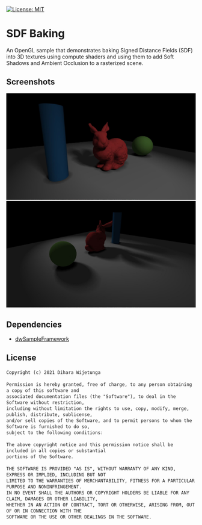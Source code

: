 [![License: MIT](https://img.shields.io/packagist/l/doctrine/orm.svg)](https://opensource.org/licenses/MIT)

# SDF Baking
An OpenGL sample that demonstrates baking Signed Distance Fields (SDF) into 3D textures using compute shaders and using them to add Soft Shadows and Ambient Occlusion to a rasterized scene.

## Screenshots
![SDFBaking](data/screenshot_1.jpg)
![SDFBaking](data/screenshot_2.jpg)

## Dependencies
* [dwSampleFramework](https://github.com/diharaw/dwSampleFramework) 

## License
```
Copyright (c) 2021 Dihara Wijetunga

Permission is hereby granted, free of charge, to any person obtaining a copy of this software and 
associated documentation files (the "Software"), to deal in the Software without restriction, 
including without limitation the rights to use, copy, modify, merge, publish, distribute, sublicense,
and/or sell copies of the Software, and to permit persons to whom the Software is furnished to do so, 
subject to the following conditions:

The above copyright notice and this permission notice shall be included in all copies or substantial
portions of the Software.

THE SOFTWARE IS PROVIDED "AS IS", WITHOUT WARRANTY OF ANY KIND, EXPRESS OR IMPLIED, INCLUDING BUT NOT 
LIMITED TO THE WARRANTIES OF MERCHANTABILITY, FITNESS FOR A PARTICULAR PURPOSE AND NONINFRINGEMENT. 
IN NO EVENT SHALL THE AUTHORS OR COPYRIGHT HOLDERS BE LIABLE FOR ANY CLAIM, DAMAGES OR OTHER LIABILITY,
WHETHER IN AN ACTION OF CONTRACT, TORT OR OTHERWISE, ARISING FROM, OUT OF OR IN CONNECTION WITH THE 
SOFTWARE OR THE USE OR OTHER DEALINGS IN THE SOFTWARE.
```
